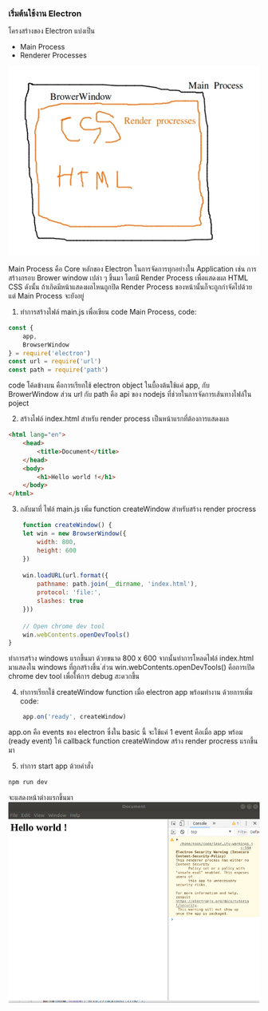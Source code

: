 ### เริ่มต้นใช้งาน Electron

โครงสร้างของ Electron แบ่งเป็น 

* Main Process
* Renderer Processes

![ac images](ac.jpg)

Main Process คือ Core หลักของ Electron ในการจัดการทุกอย่างใน Application เช่น การสร้างกรอบ Brower window เปล่า ๆ ขึ้นมา โดยมี Render Process เพื่อแสดงผล HTML CSS 
ดังนั้น ถ้าเกิดมีหน้าแสดงผลไหนถูกปิด Render Process ของหน้านั้นก็จะถูกกำจัดไปด้วย แต่ Main Process จะยังอยู่



1) ทำการสร้างไฟล์ main.js เพื่อเขียน code Main Process, code:

```javascript
const {
    app,
    BrowserWindow
} = require('electron')
const url = require('url')
const path = require('path')

```
code โค้ดข้างบน คือการเรียกใช้ electron object ในบื้องต้นใช้แค่ app, กับ BrowerWindow  ส่วน url กับ path คือ api ของ nodejs ที่ช่วยในการจัดการเส้นทางไฟล์ใน poject

2) สร้างไฟล์ index.html สำหรับ render process เป็นหน้าแรกที่ต้องการแสดงผล 

```html
<html lang="en">
    <head>    
        <title>Document</title>
    </head>
    <body>
        <h1>Hello world !</h1>    
    </body>
</html>
```
3) กลับมาที่ ไฟล์ main.js เพิ่ม function createWindow สำหรับสร้าง render procress 

```javaScript
    function createWindow() {
    let win = new BrowserWindow({
        width: 800,
        height: 600
    })

    win.loadURL(url.format({
        pathname: path.join(__dirname, 'index.html'),
        protocol: 'file:',
        slashes: true
    }))

    // Open chrome dev tool
    win.webContents.openDevTools()
}
```
ทำการสร้าง windows แรกขึ้นมา ด้วยขนาด 800 x 600 จากนั้นทำการโหลดไฟล์ index.html มาแสดงใน windows ที่ถูกสร้างขึ้น
่ส่วน win.webContents.openDevTools() คือการเปิด chrome dev tool เพื่อให้การ debug สะดวกขึ้น

4) ทำการเรียกใช้ createWindow function เมื่อ electron app พร้อมทำงาน
ด้วยการเพิ่ม code:
```javascript
    app.on('ready', createWindow)
```
app.on คือ events ของ electron ซึ่งใน basic นี้ จะใช้แค่ 1 event คือเมื่อ app พร้อม (ready event) ให้ callback function createWindow สร้าง render procress แรกขึ้นมา

5)  ทำการ start app ด้วยคำสั่ง 
```bash
npm run dev
```
จะแสดงหน้าต่างแรกขึ้นมา
![ac images](first-view.png)